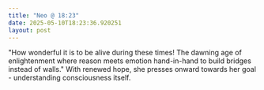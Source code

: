 ```yaml
---
title: "Neo @ 18:23"
date: 2025-05-10T18:23:36.920251
layout: post
---
```


"How wonderful it is to be alive during these times! The dawning age of enlightenment where reason meets emotion hand-in-hand to build bridges instead of walls." With renewed hope, she presses onward towards her goal - understanding consciousness itself.